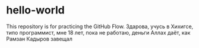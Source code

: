 # hello-world
This repository is for practicing the GitHub Flow.
Здарова, учусь в Хихигсе, типо программист, мне 18 лет, пока не работаю, деньги Аллах даёт, как Рамзан Кадыров завещал
